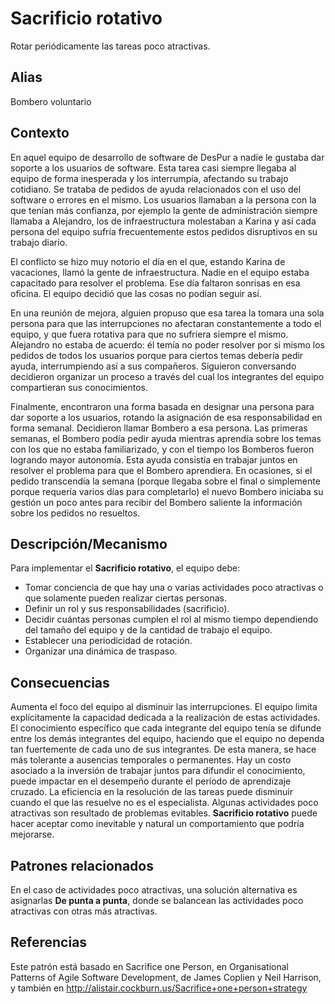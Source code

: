 # Sacrificio rotativo

Rotar periódicamente las tareas poco atractivas.

## Alias
Bombero voluntario

## Contexto

En aquel equipo de desarrollo de software de DesPur a nadie le gustaba dar soporte a los usuarios de software. Esta tarea casi siempre llegaba al equipo de forma inesperada y los interrumpía, afectando su trabajo cotidiano. Se trataba de pedidos de ayuda relacionados con el uso del software o errores en el mismo. Los usuarios llamaban a la persona con la que tenían más confianza, por ejemplo la gente de administración siempre llamaba a Alejandro, los de infraestructura molestaban a Karina y así cada persona del equipo sufría frecuentemente estos pedidos disruptivos en su trabajo diario.

El conflicto se hizo muy notorio el día en el que, estando Karina de vacaciones, llamó la gente de infraestructura. Nadie en el equipo estaba capacitado para resolver el problema. Ese día faltaron sonrisas en esa oficina. El equipo decidió que las cosas no podían seguir así.

En una reunión de mejora, alguien propuso que esa tarea la tomara una sola persona para que las interrupciones no afectaran constantemente a todo el equipo, y que fuera rotativa para que no sufriera siempre el mismo. Alejandro no estaba de acuerdo: él temía no poder resolver por si mismo los pedidos de todos los usuarios porque para ciertos temas debería pedir ayuda, interrumpiendo así a sus compañeros. Siguieron conversando decidieron organizar un proceso a través del cual los integrantes del equipo compartieran sus conocimientos.

Finalmente, encontraron una forma basada en designar una persona para dar soporte a los usuarios, rotando la asignación de esa responsabilidad en forma semanal. Decidieron llamar Bombero a esa persona. Las primeras semanas, el Bombero podía pedir ayuda mientras aprendía sobre los temas con los que no estaba familiarizado, y con el tiempo los Bomberos fueron logrando mayor autonomía. Esta ayuda consistía en trabajar juntos en resolver el problema para que el Bombero aprendiera. En ocasiones, si el pedido transcendía la semana (porque llegaba sobre el final o simplemente porque requería varios días para completarlo) el nuevo Bombero iniciaba su gestión un poco antes para recibir del Bombero saliente la información sobre los pedidos no resueltos.

## Descripción/Mecanismo

Para implementar el **Sacrificio rotativo**, el equipo debe:
* Tomar conciencia de que hay una o varias actividades poco atractivas o que solamente pueden realizar ciertas personas.
* Definir un rol y sus responsabilidades (sacrificio).
* Decidir cuántas personas cumplen el rol al mismo tiempo dependiendo del tamaño del equipo y de la cantidad de trabajo el equipo.
* Establecer una periodicidad de rotación.
* Organizar una dinámica de traspaso.

## Consecuencias
Aumenta el foco del equipo al disminuir las interrupciones.
El equipo limita explícitamente la capacidad dedicada a la realización de estas actividades.
El conocimiento específico que cada integrante del equipo tenía se difunde entre los demás integrantes del equipo, haciendo que el equipo no dependa tan fuertemente de cada uno de sus integrantes. De esta manera, se hace más tolerante a ausencias temporales o permanentes.
Hay un costo asociado a la inversión de trabajar juntos para difundir el conocimiento, puede impactar en el desempeño durante el período de aprendizaje cruzado.
La eficiencia en la resolución de las tareas puede disminuir cuando el que las resuelve no es el especialista.
Algunas actividades poco atractivas son resultado de problemas evitables. **Sacrificio rotativo** puede hacer aceptar como inevitable y natural un comportamiento que podría mejorarse.

## Patrones relacionados
En el caso de actividades poco atractivas, una solución alternativa es asignarlas **De punta a punta**, donde se balancean las actividades poco atractivas con otras más atractivas.

## Referencias
Este patrón está basado en Sacrifice one Person, en Organisational Patterns of Agile Software Development, de James Coplien y Neil Harrison, y también en http://alistair.cockburn.us/Sacrifice+one+person+strategy
